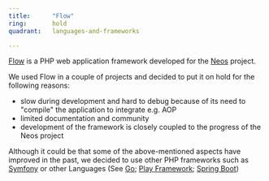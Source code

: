 ```yaml
---
title:      "Flow"
ring:       hold
quadrant:   languages-and-frameworks

---
```


[Flow](https://flow.neos.io/) is a PHP web application framework developed for the [Neos](https://www.neos.io/) project.

We used Flow in a couple of projects and decided to put it on hold for the following reasons:

*   slow during development and hard to debug because of its need to "compile" the application to integrate e.g. AOP
*   limited documentation and community
*   development of the framework is closely coupled to the progress of the Neos project

Although it could be that some of the above-mentioned aspects have improved in the past, we decided to use other PHP frameworks such as [Symfony](http://symfony.com/) or other Languages (See [Go](/languages-and-frameworks/go-lang.html); [Play Framework](/languages-and-frameworks/play-framework.html); [Spring Boot](/languages-and-frameworks/spring-boot.html))

